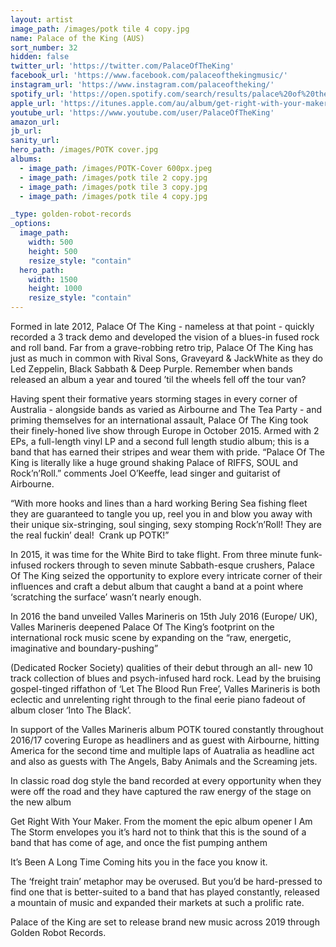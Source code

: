 ```yaml
---
layout: artist
image_path: /images/potk tile 4 copy.jpg
name: Palace of the King (AUS)
sort_number: 32
hidden: false
twitter_url: 'https://twitter.com/PalaceOfTheKing'
facebook_url: 'https://www.facebook.com/palaceofthekingmusic/'
instagram_url: 'https://www.instagram.com/palaceoftheking/'
spotify_url: 'https://open.spotify.com/search/results/palace%20of%20the%20king'
apple_url: 'https://itunes.apple.com/au/album/get-right-with-your-maker/1335540227'
youtube_url: 'https://www.youtube.com/user/PalaceOfTheKing'
amazon_url: 
jb_url: 
sanity_url: 
hero_path: /images/POTK cover.jpg
albums:
  - image_path: /images/POTK-Cover 600px.jpeg
  - image_path: /images/potk tile 2 copy.jpg
  - image_path: /images/potk tile 3 copy.jpg
  - image_path: /images/potk tile 4 copy.jpg

_type: golden-robot-records
_options:
  image_path:
    width: 500
    height: 500
    resize_style: "contain"
  hero_path:
    width: 1500
    height: 1000
    resize_style: "contain"
---
```


Formed in late 2012, Palace Of The King - nameless at that point - quickly recorded a 3 track demo and developed the vision of a blues-in fused rock and roll band. Far from a grave-robbing retro trip, Palace Of The King has just as much in common with Rival Sons, Graveyard & JackWhite as they do Led Zeppelin, Black Sabbath & Deep Purple. Remember when bands released an album a year and toured ’til the wheels fell off the tour van?

Having spent their formative years storming stages in every corner of Australia - alongside bands as varied as Airbourne and The Tea Party - and priming themselves for an international assault, Palace Of The King took their finely-honed live show through Europe in October 2015. Armed with 2 EPs, a full-length vinyl LP and a second full length studio album; this is a band that has earned their stripes and wear them with pride. “Palace Of The King is literally like a huge ground shaking Palace of RIFFS, SOUL and Rock’n’Roll.” comments Joel O’Keeffe, lead singer and guitarist of Airbourne.

“With more hooks and lines than a hard working Bering Sea fishing fleet they are guaranteed to tangle you up, reel you in and blow you away with their unique six-stringing, soul singing, sexy stomping Rock’n’Roll! They are the real fuckin’ deal!&nbsp; Crank up POTK!”

In 2015, it was time for the White Bird to take flight. From three minute funk-infused rockers through to seven minute Sabbath-esque crushers, Palace Of The King seized the opportunity to explore every intricate corner of their influences and craft a debut album that caught a band at a point where ‘scratching the surface’ wasn’t nearly enough.

In 2016 the band unveiled Valles Marineris on 15th July 2016 (Europe/ UK), Valles Marineris deepened Palace Of The King’s footprint on the international rock music scene by expanding on the “raw, energetic, imaginative and boundary-pushing”

(Dedicated Rocker Society) qualities of their debut through an all- new 10 track collection of blues and psych-infused hard rock. Lead by the bruising gospel-tinged riffathon of ‘Let The Blood Run Free’, Valles Marineris is both eclectic and unrelenting right through to the final eerie piano fadeout of album closer ‘Into The Black’.

In support of the Valles Marineris album POTK toured constantly throughout 2016/17 covering Europe as headliners and as guest with Airbourne, hitting America for the second time and multiple laps of Auatralia as headline act and also as guests with The Angels, Baby Animals and the Screaming jets.

In classic road dog style the band recorded at every opportunity when they were off the road and they have captured the raw energy of the stage on the new album

Get Right With Your Maker. From the moment the epic album opener I Am The Storm envelopes you it’s hard not to think that this is the sound of a band that has come of age, and once the fist pumping anthem

It’s Been A Long Time Coming hits you in the face you know it.

The ‘freight train’ metaphor may be overused. But you’d be hard-pressed to find one that is better-suited to a band that has played constantly, released a mountain of music and expanded their markets at such a prolific rate.

Palace of the King are set to release brand new music across 2019 through Golden Robot Records.&nbsp;